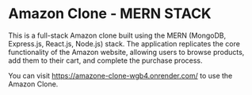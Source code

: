 # Amazon Clone - MERN STACK

This is a full-stack Amazon clone built using the MERN (MongoDB, Express.js, React.js, Node.js) stack. The application replicates the core functionality of the Amazon website, allowing users to browse products, add them to their cart, and complete the purchase process.

You can visit https://amazone-clone-wgb4.onrender.com/ to use the Amazon Clone.